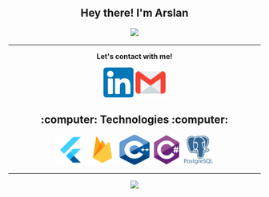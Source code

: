 
<h2 align="center">Hey there! I'm Arslan</h2>
<p align="center">
<img src="https://media.giphy.com/media/PiQejEf31116URju4V/giphy.gif?cid=790b7611f44f5fc33af2a25fecce62839c1dbf642327b2ee&rid=giphy.gif&ct=g" >

</p>

<hr>
<p align="center">
  <b>Let's contact with me!</b>

  <p align="center">
    <a href="www.linkedin.com/in/sarikayarslan/" alt="Linkedin"><img src="https://raw.githubusercontent.com/sarikayarslan/sarikayarslan/master/images/linkedin.svg" height:"60" width="60"></a>
    <a href="mailto:sarikayarslan@gmail.com" alt="Contact me"><img src="https://raw.githubusercontent.com/sarikayarslan/sarikayarslan/master/images/gmail.svg" height:"60" width="60"></a>
  </p> 

<h2 align="center">:computer: Technologies :computer:</h2>

<p align="center">
      <img src="https://raw.githubusercontent.com/sarikayarslan/sarikayarslan/master/images/flutter.png" width="60" height="60">
    <img src="https://raw.githubusercontent.com/sarikayarslan/sarikayarslan/master/images/firebase.png" width="60" height="60">
    <img src="https://raw.githubusercontent.com/sarikayarslan/sarikayarslan/master/images/Cpp.svg" width="60" height="60">
    <img src="https://raw.githubusercontent.com/sarikayarslan/sarikayarslan/master/images/csharp.png" width="60" height="60">
    <img src="https://raw.githubusercontent.com/sarikayarslan/sarikayarslan/master/images/postgresql.png" width="60" height="60">

</p>

<hr>

<p align="center">
  
  <img src="https://github-readme-stats.vercel.app/api?username=sarikayarslan&show_icons=true">
</p>




